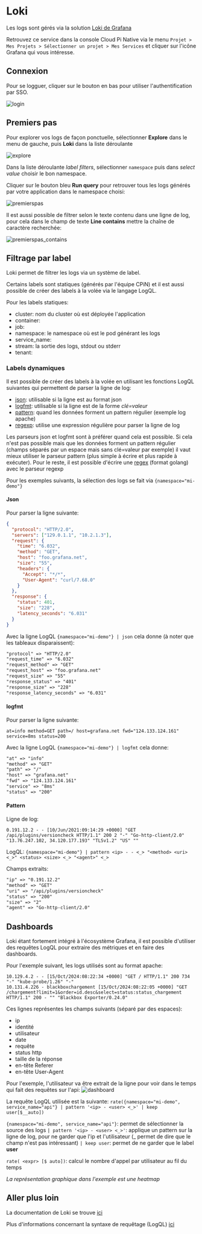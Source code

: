 # Loki

Les logs sont gérés via la solution [Loki de Grafana](https://grafana.com/oss/loki/)

Retrouvez ce service dans la console Cloud Pi Native via le menu `Projet > Mes Projets > Sélectionner un projet > Mes Services` et cliquer sur l'icône Grafana qui vous intéresse.

## Connexion

Pour se logguer, cliquer sur le bouton en bas pour utiliser l'authentification par SSO.

![login](/img/guide/logs/loki/connexion.png)

## Premiers pas

Pour explorer vos logs de façon ponctuelle, sélectionner **Explore** dans le menu de gauche, puis **Loki** dans la liste déroulante

![explore](/img/guide/logs/loki/explore.png)

Dans la liste déroulante *label filters*, sélectionner `namespace` puis dans *select value* choisir le bon namespace.

Cliquer sur le bouton bleu **Run query** pour retrouver tous les logs générés par votre application dans le namespace choisi:

![premierspas](/img/guide/logs/loki/premierspas.png)

Il est aussi possible de filtrer selon le texte contenu dans une ligne de log, pour cela dans le champ de texte **Line contains** mettre la chaîne de caractère recherchée:

![premierspas_contains](/img/guide/logs/loki/premierspas_contains.png)

## Filtrage par label

Loki permet de filtrer les logs via un système de label.

Certains labels sont statiques (générés par l'équipe CPiN) et il est aussi possible de créer des labels à la volée via le langage LogQL.

Pour les labels statiques:

- cluster: nom du cluster où est déployée l'application
- container:
- job:
- namespace: le namespace où est le pod générant les logs
- service_name:
- stream: la sortie des logs, stdout ou stderr
- tenant:

### Labels dynamiques

Il est possible de créer des labels à la volée en utilisant les fonctions LogQL suivantes qui permettent de parser la ligne de log:

- [json](https://grafana.com/docs/loki/latest/query/log_queries/#json): utilisable si la ligne est au format json
- [logfmt](https://grafana.com/docs/loki/latest/query/log_queries/#logfmt): utilisable si la ligne est de la forme *clé=valeur*
- [pattern](https://grafana.com/docs/loki/latest/query/log_queries/#pattern): quand les données forment un pattern régulier (exemple log apache)
- [regexp](https://grafana.com/docs/loki/latest/query/log_queries/#regular-expression): utilise une expression régulière pour parser la ligne de log

Les parseurs json et logfmt sont à préférer quand cela est possible. Si cela n'est pas possible mais que les données forment un pattern régulier (champs séparés par un espace mais sans clé=valeur par exemple) il vaut mieux utiliser le parseur pattern (plus simple à écrire et plus rapide à exécuter). Pour le reste, il est possible d'écrire une [regex](https://regex101.com/) (format golang) avec le parseur regexp

Pour les exemples suivants, la sélection des logs se fait via `{namespace="mi-demo"}`

#### Json

Pour parser la ligne suivante:

```json
{
  "protocol": "HTTP/2.0",
  "servers": ["129.0.1.1", "10.2.1.3"],
  "request": {
    "time": "6.032",
    "method": "GET",
    "host": "foo.grafana.net",
    "size": "55",
    "headers": {
      "Accept": "*/*",
      "User-Agent": "curl/7.68.0"
    }
  },
  "response": {
    "status": 401,
    "size": "228",
    "latency_seconds": "6.031"
  }
}
```

Avec la ligne LogQL `{namespace="mi-demo"} | json` cela donne (à noter que les tableaux disparaissent):

```txt
"protocol" => "HTTP/2.0"
"request_time" => "6.032"
"request_method" => "GET"
"request_host" => "foo.grafana.net"
"request_size" => "55"
"response_status" => "401"
"response_size" => "228"
"response_latency_seconds" => "6.031"
```

#### logfmt

Pour parser la ligne suivante:

```log
at=info method=GET path=/ host=grafana.net fwd="124.133.124.161" service=8ms status=200
```

Avec la ligne LogQL `{namespace="mi-demo"} | logfmt` cela donne:

```txt
"at" => "info"
"method" => "GET"
"path" => "/"
"host" => "grafana.net"
"fwd" => "124.133.124.161"
"service" => "8ms"
"status" => "200"
```

#### Pattern

Ligne de log:

```log
0.191.12.2 - - [10/Jun/2021:09:14:29 +0000] "GET /api/plugins/versioncheck HTTP/1.1" 200 2 "-" "Go-http-client/2.0" "13.76.247.102, 34.120.177.193" "TLSv1.2" "US" ""
```

LogQL: `{namespace="mi-demo"} | pattern <ip> - - <_> "<method> <uri> <_>" <status> <size> <_> "<agent>" <_>`

Champs extraits:

```txt
"ip" => "0.191.12.2"
"method" => "GET"
"uri" => "/api/plugins/versioncheck"
"status" => "200"
"size" => "2"
"agent" => "Go-http-client/2.0"
```

## Dashboards

Loki étant fortement intégré à l'écosystème Grafana, il est possible d'utiliser des requêtes LogQL pour extraire des métriques et en faire des dashboards.

Pour l'exemple suivant, les logs utilisés sont au format apache:

```log
10.129.4.2 - - [15/Oct/2024:08:22:34 +0000] "GET / HTTP/1.1" 200 734 "-" "kube-probe/1.26" "-"
10.131.4.226 - blackboxchargement [15/Oct/2024:08:22:05 +0000] "GET /chargement?limit=1&order=id.desc&select=status:status_chargement HTTP/1.1" 200 - "" "Blackbox Exporter/0.24.0"
```

Ces lignes représentes les champs suivants (séparé par des espaces):

- ip
- identité
- utilisateur
- date
- requête
- status http
- taille de la réponse
- en-tête Referer
- en-tête User-Agent

Pour l'exemple, l'utilisateur va être extrait de la ligne pour voir dans le temps qui fait des requêtes sur l'api:
![dashboard](/img/guide/logs/loki/dashboard.png)

La requête LogQL utilisée est la suivante: `rate({namespace="mi-demo", service_name="api"} | pattern '<ip> - <user> <_>' | keep user[$__auto])`

`{namespace="mi-demo", service_name="api"}`: permet de sélectionner la source des logs
`| pattern '<ip> - <user> <_>'`: applique un pattern sur la ligne de log, pour ne garder que l'ip et l'utilisateur (_ permet de dire que le champ n'est pas intéressant)
`| keep user`: permet de ne garder que le label **user**

`rate( <expr> [$ auto])`: calcul le nombre d'appel par utilisateur au fil du temps

*La représentation graphique dans l'exemple est une heatmap*

## Aller plus loin

La documentation de Loki se trouve [ici](https://grafana.com/docs/loki/latest/)

Plus d'informations concernant la syntaxe de requêtage (LogQL) [ici](https://grafana.com/docs/loki/latest/query/)
